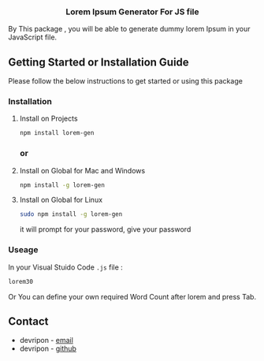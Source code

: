   <h3 align="center">Lorem Ipsum Generator For JS file</h3>
 By This package , you will be able to generate dummy lorem Ipsum in your JavaScript file.

## Getting Started or Installation Guide

Please follow the below instructions to get started or using this package

### Installation

1.  Install on Projects

    ```sh
    npm install lorem-gen
    ```

    ### or

2.  Install on Global for Mac and Windows

    ```sh
    npm install -g lorem-gen
    ```

3.  Install on Global for Linux

    ```sh
    sudo npm install -g lorem-gen
    ```

    it will prompt for your password, give your password

### Useage

In your Visual Stuido Code `.js` file :

```js
lorem30
```

Or You can define your own required Word Count after lorem and press Tab.

## Contact

-   devripon - [email](mailto:devripon.io@gmail.com)
-   devripon - [github](https://github.com/devripon)
